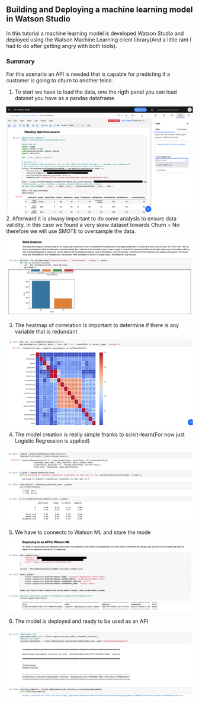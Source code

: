 ## Building and Deploying a machine learning model in Watson Studio

In this tutorial a machine learning model is developed Watson Studio and deployed using the Watson Machine Learning client library(And a little rant I had to do after getting angry with both tools).

### Summary

For this scenario an API is needed that is capable for predicting if a customer is going to churn to another telco.

1. To start we have to load the data, one the rigth panel you can load dataset you have as a pandas dataframe

![](/Building%20and%20deploying%20a%20machine%20learning%20model%20in%20Watson%20Studio/Images/IMG_BD_Load_Data.png)
2. Afterward it is alwasy important to do some analysis to ensure data validity, in this case we found a very skew dataset towards Churn = No therefore we will use SMOTE to oversample the data.

![](/Building%20and%20deploying%20a%20machine%20learning%20model%20in%20Watson%20Studio/Images/IMG_BD_Data_Analysis.png)

3. The heatmap of correlation is important to determine if there is any variable that is redundant

![](/Building%20and%20deploying%20a%20machine%20learning%20model%20in%20Watson%20Studio/Images/IMG_BD_Heat_Map.png)

4. The model creation is really simple thanks to scikit-learn(For now just Logistic Regression is applied)

![](/Building%20and%20deploying%20a%20machine%20learning%20model%20in%20Watson%20Studio/Images/IMG_BD_LR.png)

5. We have to connecto to Watson ML and store the mode

![](/Building%20and%20deploying%20a%20machine%20learning%20model%20in%20Watson%20Studio/Images/IMG_BD_Save_Model.png)

6. The model is deployed and ready to be used as an API

![](/Building%20and%20deploying%20a%20machine%20learning%20model%20in%20Watson%20Studio/Images/IMG_BD_Deploy_Model.png)